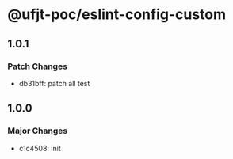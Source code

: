 # @ufjt-poc/eslint-config-custom

## 1.0.1

### Patch Changes

- db31bff: patch all test

## 1.0.0

### Major Changes

- c1c4508: init
